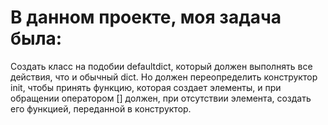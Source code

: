 # В данном проекте, моя задача была:
Создать класс на подобии defaultdict, который должен выполнять все действия, что и обычный dict. Но должен переопределить конструктор init, чтобы принять функцию, которая создает элементы, и при обращении оператором [] должен, при отсутствии элемента, создать его функцией, переданной в конструктор.
